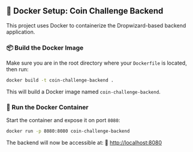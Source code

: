 ## 🐳 Docker Setup: Coin Challenge Backend

This project uses Docker to containerize the Dropwizard-based backend application.

### 📦 Build the Docker Image

Make sure you are in the root directory where your `Dockerfile` is located, then run:

```bash
docker build -t coin-challenge-backend .
```

This will build a Docker image named `coin-challenge-backend`.

### 🚀 Run the Docker Container

Start the container and expose it on port `8080`:

```bash
docker run -p 8080:8080 coin-challenge-backend
```

The backend will now be accessible at:
📍 [http://localhost:8080](http://localhost:8080)

